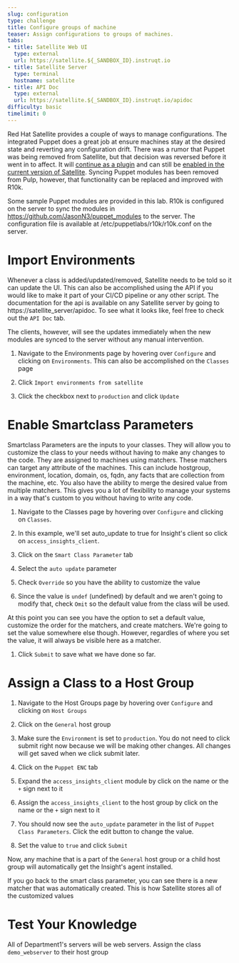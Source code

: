 ```yaml
---
slug: configuration
type: challenge
title: Configure groups of machine
teaser: Assign configurations to groups of machines.
tabs:
- title: Satellite Web UI
  type: external
  url: https://satellite.${_SANDBOX_ID}.instruqt.io
- title: Satellite Server
  type: terminal
  hostname: satellite
- title: API Doc
  type: external
  url: https://satellite.${_SANDBOX_ID}.instruqt.io/apidoc
difficulty: basic
timelimit: 0
---
```

<!-- markdownlint-disable MD033 MD029-->

Red Hat Satellite provides a couple of ways to manage configurations. The integrated Puppet does a great job at ensure machines stay at the desired state and reverting any configuration drift. There was a rumor that Puppet was being removed from Satellite, but that decision was reversed before it went in to affect. It will [continue as a plugin](https://www.redhat.com/en/blog/upcoming-changes-puppet-functionality-red-hat-satellite) and can still be [enabled in the current version of Satellite](https://access.redhat.com/documentation/en-us/red_hat_satellite/6.13/html/managing_configurations_using_puppet_integration_in_red_hat_satellite/introducing-configuration-management-using-puppet_managing-configurations-puppet#Enabling_Puppet_Integration_managing-configurations-puppet). Syncing Puppet modules has been removed from Pulp, however, that functionality can be replaced and improved with R10k.

Some sample Puppet modules are provided in this lab. R10k is configured on the server to sync the modules in https://github.com/JasonN3/puppet_modules to the server. The configuration file is available at /etc/puppetlabs/r10k/r10k.conf on the server.

Import Environments
===================

Whenever a class is added/updated/removed, Satellite needs to be told so it can update the UI. This can also be accomplished using the API if you would like to make it part of your CI/CD pipeline or any other script. The documentation for the api is available on any Satellite server by going to https://satellite_server/apidoc. To see what it looks like, feel free to check out the `API Doc` tab.

The clients, however, will see the updates immediately when the new modules are synced to the server without any manual intervention.


1. Navigate to the Environments page by hovering over `Configure` and clicking on `Environments`. This can also be accomplished on the `Classes` page

1. Click `Import environments from satellite`

1. Click the checkbox next to `production` and click `Update`

Enable Smartclass Parameters
============================

Smartclass Parameters are the inputs to your classes. They will allow you to customize the class to your needs without having to make any changes to the code. They are assigned to machines using matchers. These matchers can target any attribute of the machines. This can include hostgroup, environment, location, domain, os, fqdn, any facts that are collection from the machine, etc. You also have the ability to merge the desired value from multiple matchers. This gives you a lot of flexibility to manage your systems in a way that's custom to you without having to write any code.

1. Navigate to the Classes page by hovering over `Configure` and clicking on `Classes`.

1. In this example, we'll set auto_update to true for Insight's client so click on `access_insights_client`.

1. Click on the `Smart Class Parameter` tab

1. Select the `auto update` parameter

1. Check `Override` so you have the ability to customize the value

1. Since the value is `undef` (undefined) by default and we aren't going to modify that, check `Omit` so the default value from the class will be used.

At this point you can see you have the option to set a default value, customize the order for the matchers, and create matchers. We're going to set the value somewhere else though. However, regardles of where you set the value, it will always be visible here as a matcher.

1. Click `Submit` to save what we have done so far.

Assign a Class to a Host Group
==============================

1. Navigate to the Host Groups page by hovering over `Configure` and clicking on `Host Groups`

1. Click on the `General` host group

1. Make sure the `Environment` is set to `production`. You do not need to click submit right now because we will be making other changes. All changes will get saved when we click submit later.

1. Click on the `Puppet ENC` tab

1. Expand the `access_insights_client` module by click on the name or the `+` sign next to it

1. Assign the `access_insights_client` to the host group by click on the name or the `+` sign next to it

1. You should now see the `auto_update` parameter in the list of `Puppet Class Parameters`. Click the edit button to change the value.

1. Set the value to `true` and click `Submit`

Now, any machine that is a part of the `General` host group or a child host group will automatically get the Insight's agent installed.

If you go back to the smart class parameter, you can see there is a new matcher that was automatically created. This is how Satellite stores all of the customized values

Test Your Knowledge
===================

All of Department1's servers will be web servers. Assign the class `demo_webserver` to their host group
